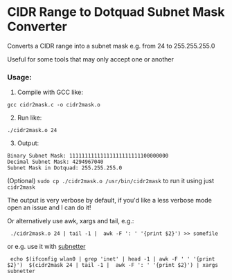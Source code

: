 # CIDR Range to Dotquad Subnet Mask Converter
Converts a CIDR range into a subnet mask e.g. from 24 to 255.255.255.0

Useful for some tools that may only accept one or another

### Usage:

1. Compile with GCC like:

`gcc cidr2mask.c -o cidr2mask.o`

2. Run like:

`./cidr2mask.o 24`

3. Output:

```
Binary Subnet Mask: 11111111111111111111111100000000
Decimal Subnet Mask: 4294967040
Subnet Mask in Dotquad: 255.255.255.0
```
(Optional) `sudo cp ./cidr2mask.o /usr/bin/cidr2mask` to run it using just `cidr2mask`

The output is very verbose by default, if you'd like a less verbose mode open an issue and I can do it!

Or alternatively use awk, xargs and tail, e.g.:

```
 ./cidr2mask.o 24 | tail -1 |  awk -F ': ' '{print $2}') >> somefile
```
or e.g. use it with [subnetter](https://github.com/Lyssers/subnetter)
```
 echo $(ifconfig wlan0 | grep 'inet' | head -1 | awk -F ' ' '{print $2}')  $(cidr2mask 24 | tail -1 |  awk -F ': ' '{print $2}') | xargs subnetter 
```
